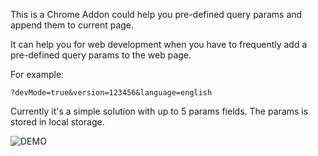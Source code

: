 This is a Chrome Addon could help you pre-defined query params and append them to current page.


It can help you for web development when you have to frequently add a pre-defined query params to the web page. 

For example: 

`?devMode=true&version=123456&language=english`


Currently it's a simple solution with up to 5 params fields.
The params is stored in local storage.


![DEMO](https://raw.githubusercontent.com/pguo-va/append-query-string/master/demo.gif)
